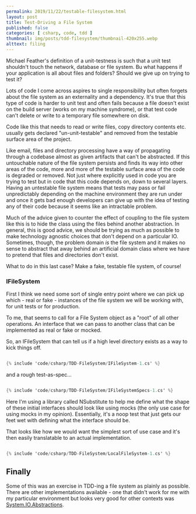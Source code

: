 ```yaml
---
permalink: 2019/11/22/testable-filesystem.html
layout: post
title: Test-Driving a File System
published: false
categories: [ csharp, code, tdd ]
thumbnail: img/posts/tdd-filesystem/thumbnail-420x255.webp
alttext: filing
---
```


Michael Feather's definition of a unit-testness is such that a unit test shouldn't touch the network, 
database or file system. Bu what happens if your application is all about files and folders? Should we give up 
on trying to test it?

Lots of code I come across aspires to single responsibility but often forgets about the file system as an externality 
and a dependency. It's true that this type of code is harder to unit test and often fails because a file doesn't exist 
on the build server (works on my machine syndrome), or that test code can't delete or write to a temporary file 
somewhere on disk. 

Code like this that needs to read or write files, copy directory contents etc. usually gets declared 
"un-unit-testable" and removed from the testable surface area of the project. 

Like email, files and directory processing have a way of propagating through a codebase almost as given artifacts that 
can't be abstracted. If this untouchable nature of the file system persists and finds its way into other areas of the code, 
more and more of the testable surface area of the code is degraded or removed. Not just where explicitly used in code you are 
trying to test but in code that this code depends on, down to several layers. Having an untestable file system means that tests 
may pass or fail unpredictably depending on the machine environment they are run under and once it gets bad enough developers 
can give up with the idea of testing any of their code because it seems like an intractable problem. 

Much of the advice given to counter the effect of coupling to the file system like this is to hide the class using the files 
behind another abstraction. In general, this is good advice, we should be trying as much as possible to make technology agnostic 
choices that don't depend on a particular IO. Sometimes, though, the problem domain *is* the file system and it makes no sense to 
abstract that away behind an artificial domain class where we have to pretend that files and directories don't exist. 

What to do in this last case? Make a fake, testable file system, of course!


### IFileSystem

First I think we need some sort of single entry point where we can pick up which - real or fake - instances of the file system we will be working with, for unit tests or for production. 

To me, that seems to call for a File System object as a "root" of all other operations. An interface that we can pass to another 
class that can be implemented as real or fake or mocked. 

So, an IFileSystem that can tell us if a high level directory exists as a way to kick things off.

~~~csharp

{% include 'code/csharp/TDD-FileSystem/IFileSystem-1.cs' %}

~~~

and a rough test-as-spec...

~~~csharp

{% include 'code/csharp/TDD-FileSystem/IFileSystemSpecs-1.cs' %}

~~~

Here I'm using a library called NSubstitute to help me define what the shape of these initial interfaces should look like using 
mocks (the only use case for using mocks in my opinion). Essentially, it's a noop test that just gets our feet wet with defining what the interface should be.

That looks like how we would want the simplest sort of use case and it's then easily translatable to an actual implementation. 

~~~csharp

{% include 'code/csharp/TDD-FileSystem/LocalFileSystem-1.cs' %}

~~~


## Finally

Some of this was an exercise in TDD-ing a file system as plainly as possible. There are other implementations available - one that didn't work for me with my particular environment but looks very good for other contexts was <a href="https://www.nuget.org/packages/System.IO.Abstractions/">System.IO.Abstractions</a>. 

